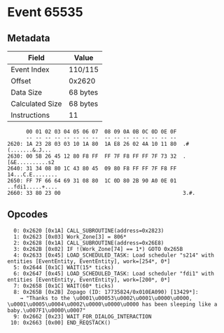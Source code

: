 # Event 65535

## Metadata

| Field           | Value    |
|-----------------|----------|
| Event Index     | 110/115  |
| Offset          | 0x2620   |
| Data Size       | 68 bytes |
| Calculated Size | 68 bytes |
| Instructions    | 11       |

```
      00 01 02 03 04 05 06 07  08 09 0A 0B 0C 0D 0E 0F
      -- -- -- -- -- -- -- --  -- -- -- -- -- -- -- --
2620: 1A 23 28 03 03 10 1A 80  1A E8 26 02 4A 10 11 80  .#(.......&.J...
2630: 00 5B 26 45 12 80 F8 FF  FF 7F F8 FF FF 7F 73 32  .[&E..........s2
2640: 31 34 08 80 1C 43 80 45  09 80 F8 FF FF 7F F8 FF  14...C.E........
2650: FF 7F 66 64 69 31 08 80  1C 0D 80 2B 90 A0 0E 01  ..fdi1.....+....
2660: 33 80 23 00                                       3.#.            
```

## Opcodes

```
  0: 0x2620 [0x1A] CALL_SUBROUTINE(address=0x2823)
  1: 0x2623 [0x03] Work_Zone[3] = 806*
  2: 0x2628 [0x1A] CALL_SUBROUTINE(address=0x26E8)
  3: 0x262B [0x02] IF !(Work_Zone[74] == 1*) GOTO 0x265B
  4: 0x2633 [0x45] LOAD_SCHEDULED_TASK: Load scheduler "s214" with entities [EventEntity, EventEntity], work=[254*, 0*]
  5: 0x2644 [0x1C] WAIT(15* ticks)
  6: 0x2647 [0x45] LOAD_SCHEDULED_TASK: Load scheduler "fdi1" with entities [EventEntity, EventEntity], work=[200*, 0*]
  7: 0x2658 [0x1C] WAIT(60* ticks)
  8: 0x265B [0x2B] Zopago (ID: 17735824/0x010EA090) [13429*]:
    → "Thanks to the \u0001\u00053\u0002\u0001\u0000\u0000, \u0001\u0005\u0004\u0002\u0000\u0000\u0000 has been sleeping like a baby.\u007F1\u0000\u0007"
  9: 0x2662 [0x23] WAIT_FOR_DIALOG_INTERACTION
 10: 0x2663 [0x00] END_REQSTACK()
```
